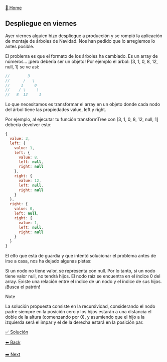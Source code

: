 [🏡 Home](https://github.com/jcuencagento/JCG-adventJS)

## Despliegue en viernes

Ayer viernes alguien hizo despliegue a producción y se rompió la aplicación de montaje de árboles de Navidad. Nos han pedido que lo arreglemos lo antes posible.

El problema es que el formato de los árboles ha cambiado. Es un array de números… ¡pero debería ser un objeto! Por ejemplo el árbol: [3, 1, 0, 8, 12, null, 1] se ve así:

```javascript
//        3
//      /   \
//     1     0
//    / \     \
//   8  12     1
```
Lo que necesitamos es transformar el array en un objeto donde cada nodo del árbol tiene las propiedades value, left y right.

Por ejemplo, al ejecutar tu función transformTree con [3, 1, 0, 8, 12, null, 1] debería devolver esto:

```javascript
{
  value: 3,
  left: {
    value: 1,
    left: {
      value: 8,
      left: null,
      right: null
    },
    right: {
      value: 12,
      left: null,
      right: null
    }
  },
  right: {
    value: 0,
    left: null,
    right: {
      value: 1,
      left: null,
      right: null
    }
  }
}
```

El elfo que está de guardia y que intentó solucionar el problema antes de irse a casa, nos ha dejado algunas pistas:

Si un nodo no tiene valor, se representa con null. Por lo tanto, si un nodo tiene valor null, no tendrá hijos.
El nodo raíz se encuentra en el índice 0 del array.
Existe una relación entre el índice de un nodo y el índice de sus hijos. ¡Busca el patrón!


> [!NOTE]
> La solución propuesta consiste en la recursividad, considerando el nodo padre siempre en la posición cero y los hijos
> estarán a una distancia el doble de la altura (comenzando por 0), y asumiendo que el hijo a la izquierda será el impar
> y el de la derecha estará en la posición par.


[✅ Solución](https://github.com/jcuencagento/JCG-adventJS/blob/master/challenges/december_16.js)


[⬅️ Back](https://github.com/jcuencagento/JCG-adventJS/blob/master/challenges/december_15.md)


[➡️ Next](https://github.com/jcuencagento/JCG-adventJS/blob/master/challenges/december_17.md)
